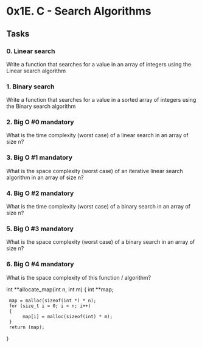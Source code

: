 # 0x1E. C - Search Algorithms

## Tasks

### 0. Linear search 

Write a function that searches for a value in an array of integers using the Linear search algorithm

### 1. Binary search 

Write a function that searches for a value in a sorted array of integers using the Binary search algorithm

### 2. Big O #0 mandatory

What is the time complexity (worst case) of a linear search in an array of size n?

### 3. Big O #1 mandatory

What is the space complexity (worst case) of an iterative linear search algorithm in an array of size n?

### 4. Big O #2 mandatory

What is the time complexity (worst case) of a binary search in an array of size n?

### 5. Big O #3 mandatory

What is the space complexity (worst case) of a binary search in an array of size n?

### 6. Big O #4 mandatory

What is the space complexity of this function / algorithm?

int **allocate_map(int n, int m)
{
     int **map;

     map = malloc(sizeof(int *) * n);
     for (size_t i = 0; i < n; i++)
     {
          map[i] = malloc(sizeof(int) * m);
     }
     return (map);
}